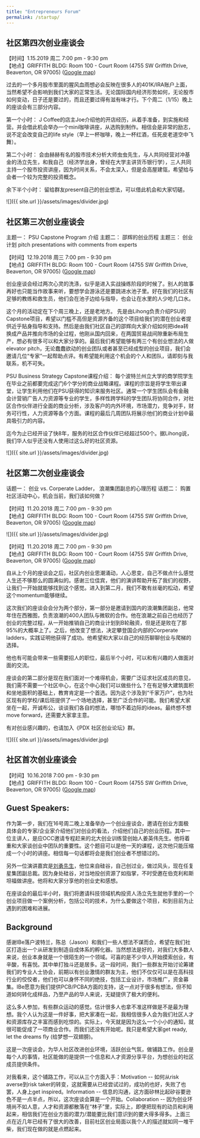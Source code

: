 ```yaml
---
title: "Entrepreneurs Forum"
permalink: /startup/
---
```


## 社区第四次创业座谈会

【时间】1.15.2019 周二 7:00 pm - 9:30 pm  
【地点】GRIFFITH BLDG: Room 100 - Court Room (4755 SW Griffith Drive, Beaverton, OR 97005) ([Google map](https://goo.gl/maps/8CKG6jYK3a82))  

过去的一个多月股市里面的腥风血雨想必会反映在很多人的401K/IRA账户上面，当然希望不会影响到我们大家的正常生活。无论国际国内经济形势如何，无论股市如何变动，日子还是要过的，而且还要过得有滋有味才行。下个周二（1/15）晚上的座谈会有三部分内容。

第一个小时： J Coffee的店主Joe介绍他的开店经历，从着手准备，到实施和经营。并会借此机会举办一个mini咖啡讲座，从选购到制作。相信会是非常的励志，说不定会改变自己的life style（早上一杯咖啡，晚上一杯红酒，任死皮老道空中飞舞）。

第二个小时： 会由赫赫有名的股市技术分析大师虫虫先生，与人共同经营对冲基金的汤立先生，和我自己（经济学出身，曾经在大学主讲货币银行学），三人共同主持一个股市投资讲座，因为时间关系，不会太深入，但是会高屋建瓴，希望给与会者一个较为完整的投资概念。

余下半个小时： 留给群友present自己的创业想法，可以借此机会和大家切磋。

![]({{ site.url }}/assets/images/divider.jpg)

## 社区第三次创业座谈会

主题一： PSU Capstone Program 介绍
主题二： 邵辉的创业历程
主题三： 创业计划 pitch presentations with comments from experts

【时间】12.19.2018 周三 7:00 pm - 9:30 pm  
【地点】GRIFFITH BLDG: Room 100 - Court Room (4755 SW Griffith Drive, Beaverton, OR 97005) ([Google map](https://goo.gl/maps/8CKG6jYK3a82))  

创业座谈会经过两次心灵的洗涤，似乎是进入实战操练阶段的时候了。别人的故事再好也只能当作故事来听，要想学会游泳还是要跳进水池子里。好在我们的社区有足够的教练和救生员，他们会在池子边给与指导，也会让在水里的人少呛几口水。

这个月的活动定在下个周三晚上，还是老地方。 先是由Lihong负责介绍PSU的Capstone项目，希望以门槛不高但是资源齐备的这个项目给我们的潜在创业者提供近乎贴身指导和支持。然后是由我们社区自己的邵辉向大家介绍如何把idea转换成产品并推向市场的全过程，他刚从国内回来，在两国贸易战间隙重新布局生产，想必有很多可以和大家分享的。最后我们希望能够有两三个有创业想法的人做elevator pitch，无论蠢蠢欲动的创业团队或者甚至已经成型的创业项目，我们会邀请几位“专家”一起帮助点评。有希望能利用这个机会的个人和团队，请即刻与我联系，机不可失。

PSU Business Strategy Capstone课程介绍：
每个波特兰州立大学的商学院学生在毕业之前都要完成这门6个学分的商业战略课程。课程的宗旨是将学生带出课堂，让学生利用他们在PSU获得的知识来服务社区。通常一个学生团队会有金融会计营销广告人力资源等专业的学生，多样性跨学科的学生团队将协同合作，对社区合作伙伴进行全面的商业分析，涉及客户的内外环境，市场潜力，竞争对手，财务可行性，人力资源等各个方面。课程的最后几周团队将展示他们的商业计划中最具吸引力的内容。

迄今为止已经开设了快8年，服务的社区合作伙伴已经超过500个。据Lihong说，我们华人似乎还没有人使用过这么好的社区资源。

![]({{ site.url }}/assets/images/divider.jpg)

## 社区第二次创业座谈会

话题一： 创业 vs. Corperate Ladder， 浪潮集团副总的心理历程
话题二： 购置社区活动中心，机会当前，我们该如何做？

【时间】11.20.2018 周二 7:00 pm - 9:30 pm  
【地点】GRIFFITH BLDG: Room 100 - Court Room (4755 SW Griffith Drive, Beaverton, OR 97005) ([Google map](https://goo.gl/maps/8CKG6jYK3a82))  

![]({{ site.url }}/assets/images/divider.jpg)

【时间】11.20.2018 周二 7:00 pm - 9:30 pm  
【地点】GRIFFITH BLDG: Room 100 - Court Room (4755 SW Griffith Drive, Beaverton, OR 97005) ([Google map](https://goo.gl/maps/8CKG6jYK3a82))  

自从上个月的座谈会之后，社区内创业思潮涌动，人心思变，自己不做点什么感觉人生还不够那么的圆满似的。感谢三位佳宾，他们的演讲帮助开拓了我们的视野，让我们一开始就能够找到这个感觉。进入到第二月，我们不敢有丝毫的松动，希望这个momentum能够继续。

这次我们的座谈会会分为两个部分，第一部分是邀请到国内的浪潮集团副总，他常年住在西雅图，负责浪潮的400人团队与微软的合作。他在浪潮之前自己也经历了创业的完整过程，从一开始推销自己的商业计划到B轮融资，但是还是败在了那95%的大概率上了。之后，他改变了想法，决定攀登国企内部的Corperate ladders，实践证明他获得了成功。他希望和大家以自己的经历聊聊创业与爬梯的选择。

他也有可能会带来一些需要招人的职位，最后半个小时，可以和有兴趣的人做面对面的交流。

座谈会的第二部分是现在我们面对一个难得机会，需要广泛征求社区成员的意见，我们需不需要一个社区中心，在这个中心我们可以做些什么？在有足够大建筑面积和坐地面积的基础上，教育肯定是一个首选。因为这个涉及到“千家万户”，也为社区现有的学校/课后班提供了一个场地选择，甚至广泛合作的可能。我们希望大家坐在一起，开诚布公，谈谈我们各自的想法，哪怕不着边际的ideas。最终想不想move forward，还需要大家拿主意。

有对创业感兴趣的，也请加入《PDX 社区创业论坛》群。

![]({{ site.url }}/assets/images/divider.jpg)

## 社区首次创业座谈会

【时间】10.16.2018 7:00 pm - 9:30 pm  
【地点】GRIFFITH BLDG: Room 100 - Court Room (4755 SW Griffith Drive, Beaverton, OR 97005) ([Google map](https://goo.gl/maps/8CKG6jYK3a82))  

## Guest Speakers:

作为第一步，我们在16号周二晚上准备举办一个创业座谈会，邀请在创业方面极具体会的专家/企业家介绍他们对创业的看法，介绍他们自己的创业历程。其中一位主讲人，是应OCC邀请专程赶来的北大创业训练营创始人姜英伟先生。他将着重和大家谈创业中团队的重要性。这个题目可以是他一天的课程，这次他只能压缩成一个小时的讲座。相信每一句话都将会是我们创业者不想错过的。

另外一位演讲嘉宾是[刘勇先生](https://www.linkedin.com/in/ubikr/)，他位来自硅谷，自己创过业，做过风头，现在任复星集团副总裁。因为身处硅谷，对当地投创资源了如指掌，不时受邀在伯克利和斯坦福做讲座。他将和大家分享他的创业史和感想。

在座谈会的最后半小时，我们将邀请科技领域机构投资人汤立先生就他手里的一个创业项目做一个案例分析，包括公司的技术，为什么要做这个项目，和到目前为止遇到的困难和进展。

## Background

感谢IBe落户波特兰，陈总（Jason）和我们一些人想法不谋而合，希望在我们社区打造出一个从研发到制造自成体系的孵化器。当然想法是好的，对我们大多数人来说，创业本身就是一个很陌生的一个领域。可喜的是不少华人开始摸索创业，有辛酸，有喜悦。其中单打独斗还是居多。这一段时间，我们一些群友开始讨论筹建我们的专业人士协会，前期以有创业激情的群友为主，他们不仅仅可以是在高科技行业的佼佼者，他们也可以身怀不同的绝技，包括工业设计，市场推广，资金募集。IBe愿意为我们提供PCB/PCBA方面的支持，这一点对于很多有想法，但不知道如何转化成样品，乃至产品的华人来说，无疑提供了极大的便利。

这么多人参加，有些群众运动的感觉。估计很多人也拿不准这样做是不是最为理想。我个人认为这是一件好事，把大家凑在一起，我相信很多人会为我们社区人才和资源库存之丰富而感到吃惊的。实际上，今天就是因为这么一个小小的通知，就很可能促成了一项商业合作。而我们还没有开始呢。我只是希望大家get ready, let the dreams fly (给梦想一双翅膀)。

这是一次座谈会，为华人社区改进创业环境，活跃创业气氛，做铺路工作。创业是每个人的事情，社区能做的是提供一个信息和人才资源分享平台，为想创业的社区成员提供条件。

对我看来，这个铺路工作，可以从三个方面入手：Motivation -- 如何从risk averse到risk taker的转变，这就需要从已经尝试过的，成功的也好，失败了也罢，人身上get inspired。Information -- 信息的沟通，这方面矽林比起矽谷要逊色不是一点半点，所以，这次座谈会算是一个开始。Collaboration -- 因为创业环境尚不如人意，人才和资源都散落在“林子”里，实际上，即便把现有的动员和利用起来，相信我们在创业方面的潜力/潜能要比我们意识到的要大得多得多。上面三点在近几年已经有了很大的改善，目前社区创业局面以我个人的描述就如同一堆干柴，我们现在做的就是点燃起来。
